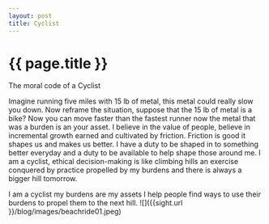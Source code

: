 ```yaml
---
layout: post
title: Cyclist
---
```


{{ page.title }}
================

<p class="meta">

The moral code of a Cyclist 

Imagine running five miles with 15 lb of metal, this metal could really slow you down. Now reframe the situation, suppose that the 15 lb of metal is a bike? Now you can move faster than the fastest runner now the metal that was a burden is an your asset. 
I believe in the value of people, believe in incremental growth earned and cultivated by friction. Friction is good it shapes us and makes us better. I have a duty to be shaped in to something better everyday and a duty to be available to help shape those around me. I am a cyclist, ethical decision-making is like climbing hills an exercise conquered by practice propelled by my burdens and there is always a bigger hill tomorrow.

I am a cyclist my burdens are my assets I help people find ways to use their burdens to propel them to the next hill. 
![]({{sight.url }}/blog/images/beachride01.jpeg)
 

